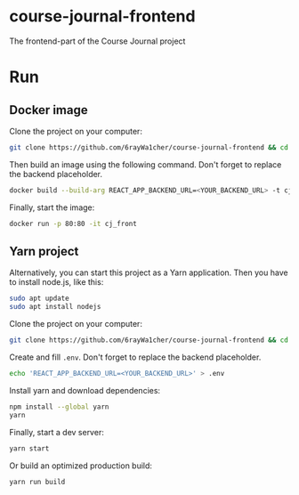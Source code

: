 # course-journal-frontend

The frontend-part of the Course Journal project

# Run

## Docker image

Clone the project on your computer:

```bash
git clone https://github.com/6rayWa1cher/course-journal-frontend && cd course-journal-frontend
```

Then build an image using the following command. Don't forget to replace the backend placeholder.

```bash
docker build --build-arg REACT_APP_BACKEND_URL=<YOUR_BACKEND_URL> -t cj_front .
```

Finally, start the image:

```bash
docker run -p 80:80 -it cj_front
```

## Yarn project

Alternatively, you can start this project as a Yarn application. Then you have to install node.js, like this:

```bash
sudo apt update
sudo apt install nodejs
```

Clone the project on your computer:

```bash
git clone https://github.com/6rayWa1cher/course-journal-frontend && cd course-journal-frontend
```

Create and fill `.env`. Don't forget to replace the backend placeholder.

```bash
echo 'REACT_APP_BACKEND_URL=<YOUR_BACKEND_URL>' > .env
```

Install yarn and download dependencies:

```bash
npm install --global yarn
yarn
```

Finally, start a dev server:

```bash
yarn start
```

Or build an optimized production build:

```bash
yarn run build
```
